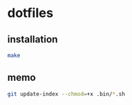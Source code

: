 # dotfiles

## installation

```bash
make
```

## memo

```bash
git update-index --chmod=+x .bin/*.sh
```
